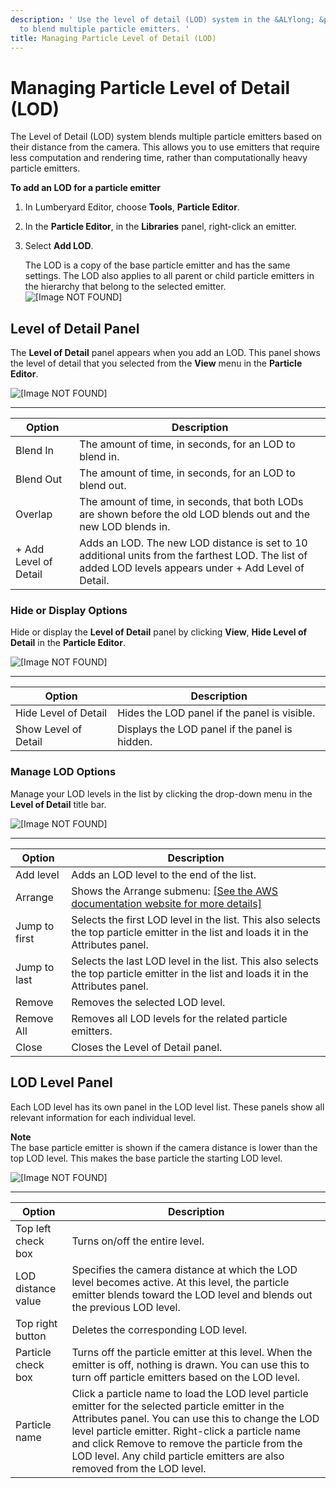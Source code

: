 ```yaml
---
description: ' Use the level of detail (LOD) system in the &ALYlong; &particle-editor;
  to blend multiple particle emitters. '
title: Managing Particle Level of Detail (LOD)
---
```

# Managing Particle Level of Detail \(LOD\)<a name="particle-lod"></a>

The Level of Detail \(LOD\) system blends multiple particle emitters based on their distance from the camera\. This allows you to use emitters that require less computation and rendering time, rather than computationally heavy particle emitters\.

**To add an LOD for a particle emitter**

1. In Lumberyard Editor, choose **Tools**, **Particle Editor**\.

1. In the **Particle Editor**, in the **Libraries** panel, right\-click an emitter\.

1. Select **Add LOD**\.

   The LOD is a copy of the base particle emitter and has the same settings\. The LOD also applies to all parent or child particle emitters in the hierarchy that belong to the selected emitter\.  
![\[Image NOT FOUND\]](/images/userguide/particles/particle-lod-1.png)

## Level of Detail Panel<a name="particle-lod-panel"></a>

The **Level of Detail** panel appears when you add an LOD\. This panel shows the level of detail that you selected from the **View** menu in the **Particle Editor**\.

![\[Image NOT FOUND\]](/images/userguide/particles/particle-lod-2.png)


****  

| Option | Description | 
| --- | --- | 
| Blend In | The amount of time, in seconds, for an LOD to blend in\. | 
| Blend Out | The amount of time, in seconds, for an LOD to blend out\. | 
| Overlap | The amount of time, in seconds, that both LODs are shown before the old LOD blends out and the new LOD blends in\. | 
| \+ Add Level of Detail | Adds an LOD\. The new LOD distance is set to 10 additional units from the farthest LOD\. The list of added LOD levels appears under \+ Add Level of Detail\. | 

### Hide or Display Options<a name="particle-lod-panel-hide-display-options"></a>

Hide or display the **Level of Detail** panel by clicking **View**, **Hide Level of Detail** in the **Particle Editor**\.

![\[Image NOT FOUND\]](/images/userguide/particles/particle-lod-5.png)


****  

| Option | Description | 
| --- | --- | 
| Hide Level of Detail | Hides the LOD panel if the panel is visible\. | 
| Show Level of Detail | Displays the LOD panel if the panel is hidden\. | 

### Manage LOD Options<a name="particle-lod-panel-manage-lod-options"></a>

Manage your LOD levels in the list by clicking the drop\-down menu in the **Level of Detail** title bar\.

![\[Image NOT FOUND\]](/images/userguide/particles/particle-lod-4.png)


****  

| Option | Description | 
| --- | --- | 
| Add level | Adds an LOD level to the end of the list\. | 
| Arrange | Shows the Arrange submenu: [\[See the AWS documentation website for more details\]](http://docs.aws.amazon.com/lumberyard/latest/userguide/particle-lod.html) | 
| Jump to first | Selects the first LOD level in the list\. This also selects the top particle emitter in the list and loads it in the Attributes panel\. | 
| Jump to last | Selects the last LOD level in the list\. This also selects the top particle emitter in the list and loads it in the Attributes panel\. | 
| Remove | Removes the selected LOD level\. | 
| Remove All | Removes all LOD levels for the related particle emitters\. | 
| Close | Closes the Level of Detail panel\. | 

## LOD Level Panel<a name="particle-lod-level-panel"></a>

Each LOD level has its own panel in the LOD level list\. These panels show all relevant information for each individual level\.

**Note**  
The base particle emitter is shown if the camera distance is lower than the top LOD level\. This makes the base particle the starting LOD level\. 

![\[Image NOT FOUND\]](/images/userguide/particles/particle-lod-3.png)


****  

| Option | Description | 
| --- | --- | 
| Top left check box | Turns on/off the entire level\. | 
| LOD distance value | Specifies the camera distance at which the LOD level becomes active\. At this level, the particle emitter blends toward the LOD level and blends out the previous LOD level\. | 
| Top right button | Deletes the corresponding LOD level\. | 
| Particle check box | Turns off the particle emitter at this level\. When the emitter is off, nothing is drawn\. You can use this to turn off particle emitters based on the LOD level\. | 
| Particle name | Click a particle name to load the LOD level particle emitter for the selected particle emitter in the Attributes panel\. You can use this to change the LOD level particle emitter\. Right\-click a particle name and click Remove to remove the particle from the LOD level\. Any child particle emitters are also removed from the LOD level\. | 